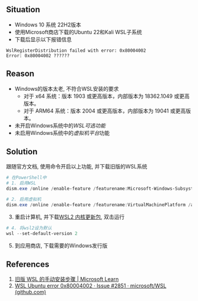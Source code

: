 ## Situation
- Windows 10 系统 22H2版本
- 使用Microsoft商店下载的Ubuntu 22和Kali WSL子系统
- 下载后显示以下报错信息
```text
WslRegisterDistribution failed with error: 0x80004002
Error: 0x80004002 ??????
```

## Reason
- Windows的版本太老, 不符合WSL安装的要求
	- 对于 x64 系统：版本 1903 或更高版本，内部版本为 18362.1049 或更高版本。
	- 对于 ARM64 系统：版本 2004 或更高版本，内部版本为 19041 或更高版本。
- 未开启Windows系统中的*WSL可选功能*
- 未启用Windows系统中的*虚拟机平台*功能

## Solution
跟随官方文档, 使用命令开启以上功能, 并下载旧版的WSL系统
```Powershell
# 在PowerShell中
# 1. 启用WSL
dism.exe /online /enable-feature /featurename:Microsoft-Windows-Subsystem-Linux /all /norestart

# 2. 启用虚拟机
dism.exe /online /enable-feature /featurename:VirtualMachinePlatform /all /norestart
```
3. 重启计算机, 并下载[WSL2 内核更新包](https://wslstorestorage.blob.core.windows.net/wslblob/wsl_update_x64.msi), 双击运行
```Powershell
# 4. 将wsl2设为默认
wsl --set-default-version 2
```
5. 到应用商店, 下载需要的Windows发行版

## References
1. [旧版 WSL 的手动安装步骤 | Microsoft Learn](https://learn.microsoft.com/zh-cn/windows/wsl/install-manual)
2. [WSL Ubuntu error 0x80004002 · Issue #2851 · microsoft/WSL (github.com)](https://github.com/Microsoft/WSL/issues/2851)
